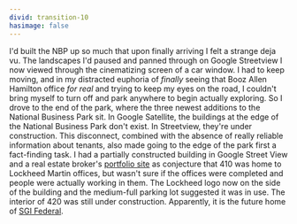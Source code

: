 ```yaml
---
divid: transition-10
hasimage: false
---
```

I'd built the NBP up so much that upon finally arriving I felt a strange deja vu. The landscapes I'd paused and panned through on Google Streetview I now viewed through the cinematizing screen of a car window. I had to keep moving, and in my distracted euphoria of *finally* seeing that Booz Allen Hamilton office *for real* and trying to keep my eyes on the road, I couldn't bring myself to turn off and park anywhere to begin actually exploring. So I drove to the end of the park, where the three newest additions to the National Business Park sit. 
In Google Satellite, the buildings at the edge of the National Business Park don't exist. In Streetview, they're under construction. This disconnect, combined with the absence of really reliable information about tenants, also made going to the edge of the park first a fact-finding task. I had a partially constructed building in Google Street View and a real estate broker's [portfolio site](http://www.aegispg.com/sectors/detail2.php?property_id=95&sector_id=101&property_name=Lockheed%20Martin%20Corporation%20-%20410%20National%20Business%20Parkway) as conjecture that 410 was home to Lockheed Martin offices, but wasn't sure if the offices were completed and people were actually working in them. The Lockheed logo now on the side of the building and the medium-full parking lot suggested it was in use. The interior of 420 was still under construction. Apparently, it is the future home of [SGI Federal](http://www.sgi.com/global/). 